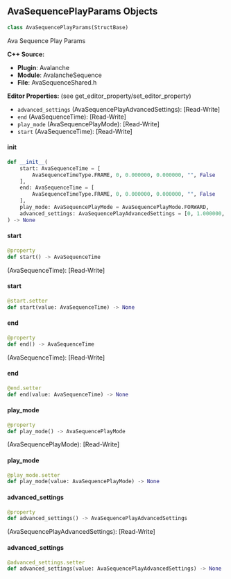 ## AvaSequencePlayParams Objects

```python
class AvaSequencePlayParams(StructBase)
```

Ava Sequence Play Params

**C++ Source:**

- **Plugin**: Avalanche
- **Module**: AvalancheSequence
- **File**: AvaSequenceShared.h

**Editor Properties:** (see get_editor_property/set_editor_property)

- ``advanced_settings`` (AvaSequencePlayAdvancedSettings):  [Read-Write]
- ``end`` (AvaSequenceTime):  [Read-Write]
- ``play_mode`` (AvaSequencePlayMode):  [Read-Write]
- ``start`` (AvaSequenceTime):  [Read-Write]

<a id="unreal.AvaSequencePlayParams.__init__"></a>

#### __init__

```python
def __init__(
    start: AvaSequenceTime = [
        AvaSequenceTimeType.FRAME, 0, 0.000000, 0.000000, "", False
    ],
    end: AvaSequenceTime = [
        AvaSequenceTimeType.FRAME, 0, 0.000000, 0.000000, "", False
    ],
    play_mode: AvaSequencePlayMode = AvaSequencePlayMode.FORWARD,
    advanced_settings: AvaSequencePlayAdvancedSettings = [0, 1.000000, False]
) -> None
```

<a id="unreal.AvaSequencePlayParams.start"></a>

#### start

```python
@property
def start() -> AvaSequenceTime
```

(AvaSequenceTime):  [Read-Write]

<a id="unreal.AvaSequencePlayParams.start"></a>

#### start

```python
@start.setter
def start(value: AvaSequenceTime) -> None
```

<a id="unreal.AvaSequencePlayParams.end"></a>

#### end

```python
@property
def end() -> AvaSequenceTime
```

(AvaSequenceTime):  [Read-Write]

<a id="unreal.AvaSequencePlayParams.end"></a>

#### end

```python
@end.setter
def end(value: AvaSequenceTime) -> None
```

<a id="unreal.AvaSequencePlayParams.play_mode"></a>

#### play_mode

```python
@property
def play_mode() -> AvaSequencePlayMode
```

(AvaSequencePlayMode):  [Read-Write]

<a id="unreal.AvaSequencePlayParams.play_mode"></a>

#### play_mode

```python
@play_mode.setter
def play_mode(value: AvaSequencePlayMode) -> None
```

<a id="unreal.AvaSequencePlayParams.advanced_settings"></a>

#### advanced_settings

```python
@property
def advanced_settings() -> AvaSequencePlayAdvancedSettings
```

(AvaSequencePlayAdvancedSettings):  [Read-Write]

<a id="unreal.AvaSequencePlayParams.advanced_settings"></a>

#### advanced_settings

```python
@advanced_settings.setter
def advanced_settings(value: AvaSequencePlayAdvancedSettings) -> None
```

<a id="unreal.AvaAnimPlayParams"></a>